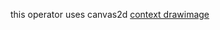 this operator uses canvas2d [context drawimage](https://developer.mozilla.org/en-US/docs/Web/API/CanvasRenderingContext2D/drawImage)